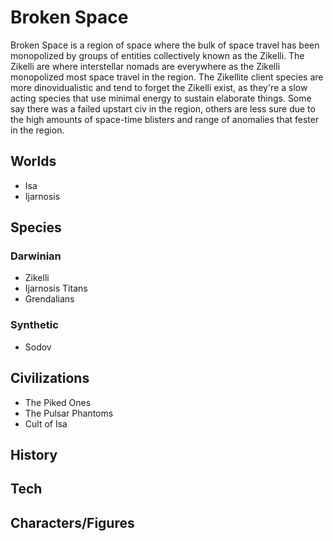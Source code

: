 # Broken Space

Broken Space is a region of space where the bulk of space travel has been monopolized by groups of entities collectively known as the Zikelli.  The Zikelli are where interstellar nomads are everywhere as the Zikelli monopolized most space travel in the region.  The Zikellite client species are more dinovidualistic and tend to forget the Zikelli exist, as they're a slow acting species that use minimal energy to sustain elaborate things.  Some say there was a failed upstart civ in the region, others are less sure due to the high amounts of space-time blisters and range of anomalies that fester in the region.

## Worlds
- Isa
- Ijarnosis

## Species

### Darwinian
- Zikelli
- Ijarnosis Titans
- Grendalians

### Synthetic
- Sodov

## Civilizations
- The Piked Ones
- The Pulsar Phantoms
- Cult of Isa

## History

## Tech

## Characters/Figures
